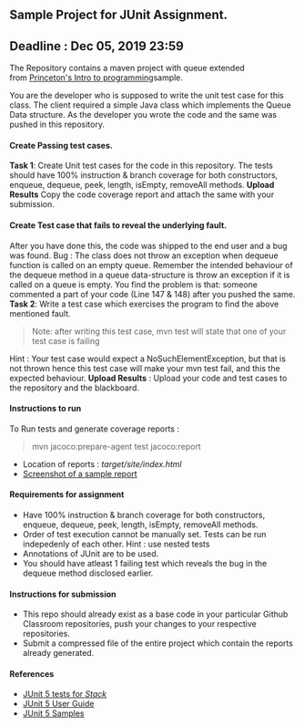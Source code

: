 
## Sample Project for JUnit Assignment.
## Deadline : Dec 05, 2019 23:59

The Repository contains a maven project with queue extended from [Princeton's Intro to programming](https://introcs.cs.princeton.edu/java/43stack/)sample.

You are the developer who is supposed to write the unit test case for this class.
The client required a simple Java class which implements the Queue Data structure. As the developer you wrote the code and the same was pushed in this repository.

#### Create Passing test cases.
**Task 1**: Create Unit test cases for the code in this repository. The tests should have 100% instruction & branch coverage for both constructors, enqueue, dequeue, peek, length, isEmpty, removeAll methods.
**Upload Results** Copy the code coverage report and attach the same with your submission.


#### Create Test case that fails to reveal the underlying fault.
After you have done this, the code was shipped to the end user and a bug was found.
Bug : The class does not throw an exception when dequeue function is called on an empty queue. Remember the intended behaviour of the dequeue method in a queue data-structure is throw an exception if it is called on a queue is empty. You find the problem is that: someone commented a part of your code (Line 147 & 148) after you pushed the same.
**Task 2**: Write a test case which exercises the program to find the above mentioned fault.
> Note: after writing this test case, 
> mvn test
> will state that one of your test case is failing

Hint : Your test case would expect a NoSuchElementException, but that is not thrown hence this test case will make your mvn test fail, and this the expected behaviour.
**Upload Results** : Upload your code and test cases to the repository and the blackboard.

#### Instructions to run    

To Run tests and generate coverage reports :

> mvn jacoco:prepare-agent test jacoco:report

* Location of reports : *target/site/index.html*
* [Screenshot of a sample report](https://github.com/ninadpchaudhari/JUnit-Assignment/blob/master/jacoco-report-sample.png?raw=true) 

#### Requirements for assignment

* Have 100% instruction & branch coverage for both constructors, enqueue, dequeue, peek, length, isEmpty, removeAll methods.
* Order of test execution cannot be manually set. Tests can be run indepedenly of each other. Hint : use nested tests
* Annotations of JUnit are to be used.
* You should have atleast 1 failing test which reveals the bug in the dequeue method disclosed earlier.

#### Instructions for submission

* This repo should already exist as a base code in your particular Github Classroom repositories, push your changes to your respective repositories.
* Submit a compressed file of the entire project which contain the reports already generated.

#### References
* [JUnit 5 tests for *Stack*](https://github.com/junit-team/junit5/blob/master/documentation/src/test/java/example/TestingAStackDemo.java)
* [JUnit 5 User Guide](https://junit.org/junit5/docs/current/user-guide)
* [JUnit 5 Samples](https://github.com/junit-team/junit5-samples)

